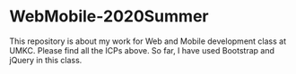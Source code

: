 # WebMobile-2020Summer

This repository is about my work for Web and Mobile development class at UMKC.
Please find all the ICPs above. 
So far, I have used Bootstrap and jQuery in this class.
